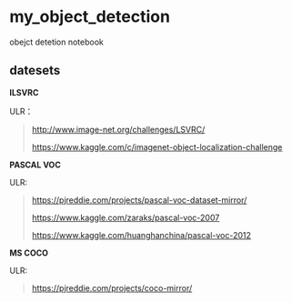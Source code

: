 # my_object_detection
obejct detetion notebook

## datesets

**ILSVRC**

ULR：
> http://www.image-net.org/challenges/LSVRC/
>
> https://www.kaggle.com/c/imagenet-object-localization-challenge

**PASCAL VOC**

ULR:
> https://pjreddie.com/projects/pascal-voc-dataset-mirror/
>
> https://www.kaggle.com/zaraks/pascal-voc-2007
>
> https://www.kaggle.com/huanghanchina/pascal-voc-2012

**MS COCO**

ULR:
> https://pjreddie.com/projects/coco-mirror/
